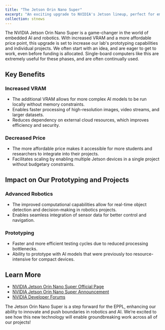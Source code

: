 ```yaml
---
title: "The Jetson Orin Nano Super"
excerpt: "An exciting upgrade to NVIDIA's Jetson lineup, perfect for embodied AI projects."
collection: stnews
---
```


The NVIDIA Jetson Orin Nano Super is a game-changer in the world of embedded AI and robotics. With increased VRAM and a more affordable price point, this upgrade is set to increase our lab's prototyping capabilities and individual projects. We often start with an idea, and are eager to get to work, even before funding is allocated. Single-board computers like this are extremely useful for these phases, and are often continually used. 

## Key Benefits

### Increased VRAM
- The additional VRAM allows for more complex AI models to be run locally without memory constraints. 
- Enables faster processing of high-resolution images, video streams, and larger datasets.
- Reduces dependency on external cloud resources, which improves efficiency and security.

### Decreased Price
- The more affordable price makes it accessible for more students and researchers to integrate into their projects.
- Facilitates scaling by enabling multiple Jetson devices in a single project without budgetary constraints.

## Impact on Our Prototyping and Projects

### Advanced Robotics
- The improved computational capabilities allow for real-time object detection and decision-making in robotics projects.
- Enables seamless integration of sensor data for better control and navigation.

### Prototyping
- Faster and more efficient testing cycles due to reduced processing bottlenecks.
- Ability to prototype with AI models that were previously too resource-intensive for compact devices.

## Learn More
- [NVIDIA Jetson Orin Nano Super Official Page](https://www.nvidia.com/en-us/autonomous-machines/embedded-systems/jetson-orin/nano-super-developer-kit/)
- [NVIDIA Jetson Orin Nano Super Announcement](https://developer.nvidia.com/blog/nvidia-jetson-orin-nano-developer-kit-gets-a-super-boost/)
- [NVIDIA Developer Forums](https://forums.developer.nvidia.com/c/agx-autonomous-machines/jetson-embedded-systems/70)

The Jetson Orin Nano Super is a step forward for the EPPL, enhancing our ability to innovate and push boundaries in robotics and AI. We’re excited to see how this new technology will enable groundbreaking work across all of our projects!
